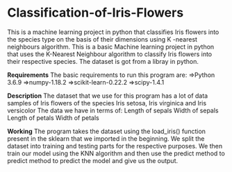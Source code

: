 # Classification-of-Iris-Flowers
This is a machine learning project in python that classifies Iris flowers into the species type on the basis of their dimensions using K -nearest neighbours algorithm.
This is a basic Machine learning project in python that uses the K-Nearest Neighbour algorithm to classify Iris flowers into their respective species.
The dataset is got from a libray in python.


**Requirements**
The basic requirements to run this program are:
=>Python 3.6.9
=>numpy-1.18.2
=>scikit-learn-0.22.2
=>scipy-1.4.1

**Description**
The dataset that we use for this program has a lot of data  samples of Iris flowers of the species Iris setosa, Iris virginica and Iris versicolor
The data we have in terms of:
Length of sepals
Width of sepals
Length of petals
Width of petals

**Working**
The program takes the dataset using the load_iris() function present in the sklearn that we imported in the beginning.
We split the dataset into training and testing parts for the respective purposes.
We then train our model using the KNN algorithm and then use the predict method to predict method to predict the model and give us the output.
